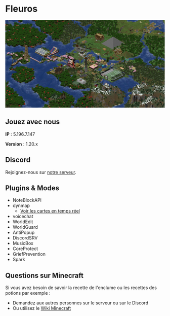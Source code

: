 # Fleuros
![Fleuros](https://github.com/Fleuros/Fleuros/blob/main/fleuros.png)
## Jouez avec nous
**IP** : 5.196.7.147

**Version** : 1.20.x
## Discord
Rejoignez-nous sur [notre serveur](https://discord.gg/tNp9nrd).
## Plugins & Modes
- NoteBlockAPI
- dynmap
  - [Voir les cartes en temps réel](http://5.196.7.147:8123)
- voicechat
- WorldEdit
- WorldGuard
- AntiPopup
- DiscordSRV
- MusicBox
- CoreProtect
- GriefPrevention
- Spark
## Questions sur Minecraft
Si vous avez besoin de savoir la recette de l'enclume ou les recettes des potions par exemple :
- Demandez aux autres personnes sur le serveur ou sur le Discord
- Ou utilisez le [Wiki Minecraft](https://fr.minecraft.wiki)
